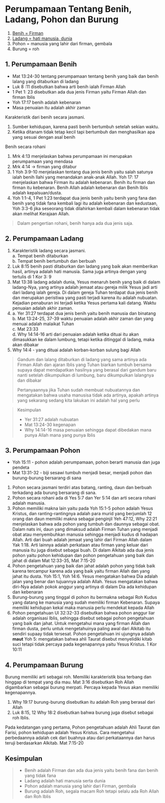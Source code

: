 # Perumpamaan Tentang Benih, Ladang, Pohon dan Burung

1. [Benih = Firman](https://github.com/setiadijoe/KelasCenter154/blob/main/Perumpamaan%20Tentang%20Benih%20Ladang%20Pohon%20Dan%20Burung.md#1-perumpamaan-benih)
2. [Ladang = hati manusia, dunia](https://github.com/setiadijoe/KelasCenter154/blob/main/Perumpamaan%20Tentang%20Benih%20Ladang%20Pohon%20Dan%20Burung.md#2-perumpamaan-ladang)
3. Pohon = manusia yang lahir dari firman, gembala
4. Burung = roh

## 1. Perumpamaan Benih
- Mat 13:24-30 tentang perumpamaan tentang benih yang baik dan benih lalang yang ditaburkan di ladang
- Luk 8 :11 disebutkan bahwa arti benih ialah Firman Allah
- 1 Pet 1: 23 disebutkan ada dua jenis Firman yaitu Firman Allah dan firman Iblis
- Yoh 17:17 benih adalah kebenaran
- Masa penuaian itu adalah akhir zaman

Karakteristik dari benih secara jasmani.
1. Sumber kehidupan, karena pasti benih bertumbuh setelah sekian waktu.
2. Ketika ditanam tidak tetap kecil tapi bertumbuh dan menghasilkan apa yang sesuai dengan asal benih

Benih secara rohani
1. Mrk 4:13 menjelaskan bahwa perumpamaan ini merupakan perumpamaan yang mendasa<br>
2. Mrk 4:14 -> firman yang ditabur<br>
3. 1 Yoh 3:9-10 menjelaskan tentang dua jenis benih yaitu salah satunya ialah benih Ilahi yang menandakan anak-anak Allah. Yoh 17: 17 menjelaskan bahwa Firman itu adalah kebenaran. Benih itu firman dan firman itu kebenaran. Benih Allah adalah kebenaran dan Benih Iblis adalah kepalsuan/dusta.<br>
4. Yoh 1:1-4, 1 Pet 1:23 terdapat dua jenis benih yaitu benih yang fana dan benih yang tidak fana kembali lagi itu adalah kebenaran dan kedustaan, Yoh 3:3-6 jika seseorang tidak dilahirkan kembali dalam kebenaran tidak akan melihat Kerajaan Allah.<br>

> Dalam pengertian rohani, benih hanya ada dua jenis saja.

## 2. Perumpamaan Ladang
1. Karakteristik ladang secara jasmani.<br>
    a. Tempat benih ditaburkan<br>
    b. Tempat benih bertumbuh dan berbuah<br>
2. Luk 8:15 benih pasti ditaburkan dan ladang yang baik akan memberikan hasil, artinya adalah hati manusia. Sama juga artinya dengan yang tertulis di 1 Kor 3: 9
3. Mat 13:38 ladang adalah dunia, Yesus menaruh benih yang baik di dalam ladang-Nya, yang artinya adalah jemaat atau gereja milik Yesus jadi arti dari ladang ialah gereja. Di dalam gereja Tuhan terdapat dua jenis benih dan merupakan peristiwa yang pasti terjadi karena itu adalah nubuatan. Kejadian penaburan ini terjadi ketika Yesus pertama kali datang. Waktu penuaian adalah akhir zaman.
4. a. Yer 31:27 terdapat dua jenis benih yaitu benih manusia dan binatang<br>
   b. Mat 13:24-25, 37-39 waktu penuaian adalah akhir zaman dan yang menuai adalah malaikat Tuhan<br>
   c. Mat 23:33<br>
   d. Why 14:14-16 arti dari penuaian adalah ketika dituai itu akan dimasukkan ke dalam lumbung, tetapi ketika ditinggal di ladang, maka akan dibakar<br>
5. Why 14:4 - yang dituai adalah korban-korban sulung bagi Allah

> Gandum dan lalang ditaburkan di ladang yang sama artinya ada Firman Allah dan ajaran Iblis yang Tuhan biarkan tumbuh bersama supaya dapat mendapatkan hasilnya yang berasal dari gandum baru nanti setelah dikumpulkan di lumbung, baru dikumpulkan lalangnya dan dibakar
>
> Pertanyaannya jika Tuhan sudah membuat nubuatannya dan mengatakan bahwa usaha manusisa tidak ada artinya, apakah artinya yang sekarang sedang kita lakukan ini adalah hal yang perlu

> Kesimpulan
> - Yer 31:27 adalah nubuatan
> - Mat 13:24-30 kegenapan
> - Why 14:14-16 masa penuaian sehingga dapat dibedakan mana punya Allah mana yang punya Iblis

## 3. Perumpamaan Pohon
- Yoh 15:11 - pohon adalah perumpamaan, pohon berarti manusia dan juga pendeta
- Mat 13:31-32 - biji sesawi tumbuh menjadi besar, menjadi pohon dan burung-burung bersarang di sana

1. Pohon secara jasmani terdiri atas batang, ranting, daun dan berbuah terkadang ada burung bersarang di sana.
2. Pohon secara rohani ada di Yes 5:7 dan Yer 5:14 dan arti secara rohani adalah manusia.
3. Pohon memiliki makna lain yaitu pada Yoh 15:1-5 pohon adalah Yesus Kristus, dan ranting-rantingnya adalah para murid yang berjumlah 12 orang dan daun memiliki makna sebagai penginjil Yeh 47:12, Why 22:21 menjelaskan bahwa ada pohon yang tumbuh dan daunnya sebagai obat. Dalam nats ini, daun yang dimaksud adalah Firman Tuhan yang menjadi obat atau menyembuhkan manusia sehingga menjadi kudus di hadapan Allah. Arti dari buah adalah jemaat yang lahir dari Firman Allah dalam Yak 1:18. Arti lainnya adalah perkataan atau firman yang keluar dari manusia itu juga disebut sebagai buah. Di dalam Alkitab ada dua jenis pohon yaitu pohon kehidupan dan pohon pengetahuan yang baik dan jahat di dalam Mat 12:33-35, Mat 7:15-20
4. Pohon pengetahuan yang baik dan jahat adalah pohon yang tidak baik karena tercampur karena ada yang baik yaitu firman Allah dan yang jahat itu dusta. Yoh 15:1, Yoh 14:6. Yesus mengatakan bahwa Dia adalah jalan yang benar dan tujuannya adalah Allah. Yesus mengatakan bahwa diri-Nya adalah pokok anggur yang artinya di dalam Dia ada kehidupan dan kebenaran
5. Burung-burung yang tinggal di pohon itu bermakna sebagai Roh Kudus yang datang ke manusia yang sudah memiliki firman Kebenaran. Supaya memiliki kehidupan kekal maka manusia perlu mendekat kepada Allah
6. Pohon pengetahuan Ul 32:32-33 disebutkan bahwa pohon anggur liar adalah organisasi Iblis, sehingga disebut sebagai pohon pengetahuan yang baik dan jahat. Untuk mengetahui mana yang firman Allah dan firman dusta, perlu untuk mengetahuinya paling awal dari Alkitab itu sendiri supaay tidak tersesat. Pohon pengetahuan ini ujungnya adalah __maut__ Yoh 5: mengatakan bahwa ahli Taurat disebut menyelidiki kitab suci tetapi tidak percaya pada kegenapannya yaitu Yesus Kristus. 1 Kor 10:11

## 4. Perumpamaan Burung
Burung memiliki arti sebagai roh. Memiliki karakteristik bisa terbang dan hinggap di tempat yang dia mau. Mat 3:16 disebutkan Roh Allah digambarkan sebagai burung merpati. Percaya kepada Yesus akan memiliki kegenapannya. 

1. Why 19:17 burung-burung disebutkan itu adalah Roh yang berasal dari Allah
2. Luk 8:15, 12 Why 18:2 disebutkan bahwa burung juga disebut sebagai roh Iblis.

Pada kedatangan yang pertama, Pohon pengetahuan adalah Ahli Taurat dan Farisi, pohon kehidupan adalah Yesus Kristus. Cara mengetahui perbedaannya adalah cek dari buahnya atau dari perkataannya dan harus teruji berdasarkan Alkitab. Mat 7:15-20

## Kesimpulan
> - Benih adalah Firman dan ada dua jenis yaitu benih fana dan benih yang tidak fana
> - Ladang adalah hati manusia serta dunia
> - Pohon adalah manusia yang lahir dari Firman, gembala
> - Burung adalah Roh, segala macam Roh tetapi selalu ada Roh Allah dan Roh Iblis
